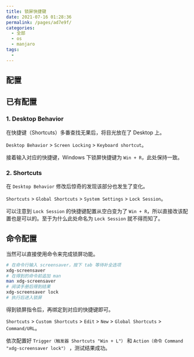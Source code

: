 ```yaml
---
title: 锁屏快捷键
date: 2021-07-16 01:28:36
permalink: /pages/ad7e9f/
categories: 
  - 全部
  - os
  - manjaro
tags: 
  - 
---
```


## 配置

## 已有配置

### 1. Desktop Behavior

在快捷键（Shortcuts）多番查找无果后，将目光放在了 Desktop 上。

`Desktop Behavior` > `Screen Locking` > `Keyboard shortcut`。

接着输入对应的快捷键，Windows 下锁屏快捷键为 `Win + R`，此处保持一致。

### 2. Shortcuts

在 `Desktop Behavior` 修改后惊奇的发现该部分也发生了变化。

`Shortcuts` > `Global Shortcuts` > `System Settings` > `Lock Session`。

可以注意到 `Lock Session` 的快捷键配置从空白变为了  `Win + R`，所以直接改该配置也是可以的。至于为什么此处命名为 `Lock Session` 就不得而知了。



## 命令配置

当然可以直接使用命令来完成锁屏功能。

```bash
# 在命令行输入 screensaver，按下 tab 等待补全选项
xdg-screensaver
# 在得到的命令前追加 man
man xdg-screensaver
# 阅读手册后得到结果
xdg-screensaver lock
# 执行后进入锁屏
```

得到锁屏指令后，再绑定到对应的快捷键即可。

`Shortcuts` > `Custom Shortcuts` > `Edit` > `New` > `Global Shortcuts` > `Command/URL`。

依次配置好 `Trigger（触发器 Shortcuts "Win + L"）` 和 `Action（命令 Command "xdg-screensaver lock"）` ，测试结果成功。 

